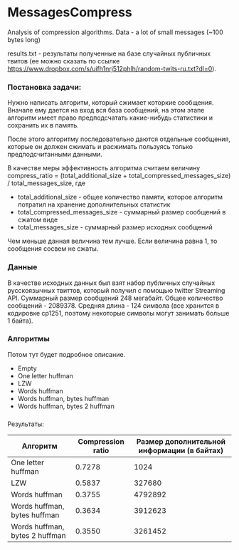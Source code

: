 # MessagesCompress
Analysis of compression algorithms. Data - a lot of small messages (~100 bytes long)

results.txt - результаты полученные на базе случайных публичных твитов (ее можно сказать по ссылке https://www.dropbox.com/s/uifh1nrj512phlh/random-twits-ru.txt?dl=0).

### Постановка задачи:
Нужно написать алгоритм, который сжимает которкие сообщения. Вначале ему дается на вход вся база сообщений, на этом этапе алгоритм имеет право предподсчатать какие-нибудь статистики и сохранить их в память.

После этого алгоритму последовательно даются отдельные сообщения, которые он должен сжимать и расжимать пользуясь только предподсчитанными данными. 

В качестве меры эффективность алгоритма считаем величину compress_ratio = (total_additional_size + total_compressed_messages_size) / total_messages_size, где 
* total_additional_size - общее количество памяти, которое алгоритм потратил на хранение дополнительных статистик
* total_compressed_messages_size - суммарный размер сообщений в сжатом виде
* total_messages_size - суммарный размер исходных сообщений

Чем меньше данная величина тем лучше. Если величина равна 1, то сообщения сосвем не сжаты.

### Данные
В качестве исходных данных был взят набор публичных случайных русскоязычных твиттов, который получил с помощью twitter Streaming API. Суммарный размер сообщений 248 мегабайт. Общее количество сообщений - 2089378. Средняя длина - 124 символа (все хранится в кодировке cp1251, поэтому некоторые символы могут занимать больше 1 байта). 

### Алгоритмы

Потом тут будет подробное описание.

* Empty
* One letter huffman
* LZW
* Words huffman
* Words huffman, bytes huffman
* Words huffman, bytes 2 huffman

### 

Результаты:

|Алгоритм|Compression ratio|Размер дополнительной информации (в байтах)|
|-|-|-|
|One letter huffman | 0.7278|1024|
|LZW | 0.5837|327680|
|Words huffman | 0.3755|4792892|
|Words huffman, bytes huffman | 0.3634|3912623|
|Words huffman, bytes 2 huffman | 0.3550|3261452|
